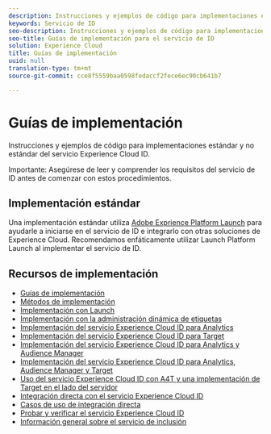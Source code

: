 ```yaml
---
description: Instrucciones y ejemplos de código para implementaciones estándar y no estándar del servicio Experience Cloud ID.
keywords: Servicio de ID
seo-description: Instrucciones y ejemplos de código para implementaciones estándar y no estándar del servicio Experience Cloud ID.
seo-title: Guías de implementación para el servicio de ID
solution: Experience Cloud
title: Guías de implementación
uuid: null
translation-type: tm+mt
source-git-commit: cce8f5559baa0598fedaccf2fece6ec90cb641b7

---
```



# Guías de implementación

Instrucciones y ejemplos de código para implementaciones estándar y no estándar del servicio Experience Cloud ID.

Importante: Asegúrese de leer y comprender los requisitos del servicio de ID antes de comenzar con estos procedimientos.

## Implementación estándar

Una implementación estándar utiliza [Adobe Exprience Platform Launch](https://docs.adobelaunch.com/) para ayudarle a iniciarse en el servicio de ID e integrarlo con otras soluciones de Experience Cloud. Recomendamos enfáticamente utilizar Launch Platform Launch al implementar el servicio de ID.

## Recursos de implementación

* [Guías de implementación](mcvid-implementation-guides.md)
* [Métodos de implementación](mcvid-implementation-methods.md)
* [Implementación con Launch](ecid-implement-with-launch.md)
* [Implementación con la administración dinámica de etiquetas](mcvid-standard.md)
* [Implementación del servicio Experience Cloud ID para Analytics](mcvid-setup-analytics.md)
* [Implementación del servicio Experience Cloud ID para Target](mcvid-setup-target.md)
* [Implementación del servicio Experience Cloud ID para Analytics y Audience Manager](mcvid-setup-aam-analytics.md)
* [Implementación del servicio Experience Cloud ID para Analytics, Audience Manager y Target](mcvid-setup-aam-analytics-target.md)
* [Uso del servicio Experience Cloud ID con A4T y una implementación de Target en el lado del servidor](ecid-a4t-target.md)
* [Integración directa con el servicio Experience Cloud ID](mcvid-direct-integration.md)
* [Casos de uso de integración directa](ecid-direct-integration-examples.md)
* [Probar y verificar el servicio Experience Cloud ID](mcvid-test-verify.md)
* [Información general sobre el servicio de inclusión](opt-in-service/mcvid-optin-overview.md)
